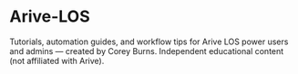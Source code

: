 # Arive-LOS
Tutorials, automation guides, and workflow tips for Arive LOS power users and admins — created by Corey Burns. Independent educational content (not affiliated with Arive).
